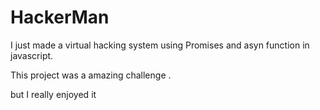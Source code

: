 # HackerMan
I just made a virtual hacking system using Promises and asyn function in javascript.

This project was a amazing challenge . 

but I really enjoyed it

